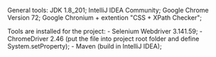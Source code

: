 General tools:
 JDK 1.8_201;
 IntelliJ IDEA Community;
 Google Chrome Version 72;
 Google Chronium + extention "CSS + XPath Checker";

Tools are installed for the project:
    - Selenium Webdriver 3.141.59;
    - ChromeDriver 2.46 (put the file into project root folder and define System.setProperty);
    - Maven (build in IntelliJ IDEA);